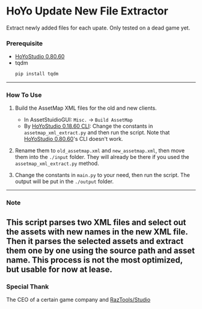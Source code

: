# HoYo Update New File Extractor

Extract newly added files for each upate. Only tested on a dead game yet.

### Prerequisite

- [HoYoStudio 0.80.60](https://gitlab.com/RazTools/Studio/-/releases/v0.80.60)
- tqdm
  ```apache
  pip install tqdm
  ```

---



### How To Use

1. Build the AssetMap XML files for the old and new clients.

   - In AssetStuidioGUI:  `Misc.` → `Build AssetMap`
   - By [HoYoStudio 0.18.60 CLI](https://gitlab.com/RazTools/Studio/-/releases/v0.18.60):
     Change the constants in `assetmap_xml_extract.py` and then run the script. Note that [HoYoStudio 0.80.60](https://gitlab.com/RazTools/Studio/-/releases/v0.80.60)'s CLI doesn't work.
2. Rename them to `old_assetmap.xml` and `new_assetmap.xml`, then move them into the `./input` folder. They will already be there if you used the `assetmap_xml_extract.py` method.
3. Change the constants in `main.py` to your need, then run the script. The output will be put in the `./output` folder.

---

### Note

This script parses two XML files and select out the assets with new names in the new XML file. Then it parses the selected assets and extract them one by one using the source path and asset name. This process is not the most optimized, but usable for now at lease.
---

### Special Thank

The CEO of a certain game company and [RazTools/Studio](https://gitlab.com/RazTools/Studio)
